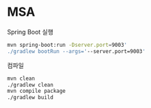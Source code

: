 # MSA

Spring Boot 실행

```sh 
mvn spring-boot:run -Dserver.port=9003'
./gradlew bootRun --args='--server.port=9003'
```



컴파일

```sh
mvn clean
./gradlew clean 
mvn compile package
./gradlew build
```

